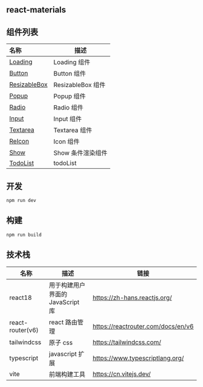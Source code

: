 ## react-materials

## 组件列表

| 名称                                                     | 描述              |
| :------------------------------------------------------- | ----------------- |
| [Loading](./src/components/loading/index.tsx)            | Loading 组件      |
| [Button](./src/components/button/index.tsx)              | Button 组件       |
| [ResizableBox](./src/components/resizableBox/index.tsx)  | ResizableBox 组件 |
| [Popup](./src/components/Popup/index.tsx)                | Popup 组件        |
| [Radio](./src/components/Radio/index.tsx)                | Radio 组件        |
| [Input](./src/components/Input/index.tsx)                | Input 组件        |
| [Textarea](./src/components/Textarea/index.tsx)          | Textarea 组件     |
| [ReIcon](./src/components/ReIcon/index.tsx)              | Icon 组件         |
| [Show](./src/components/Show/index.tsx)                  | Show 条件渲染组件 |
| [TodoList](./src//pages/businessPage/todoList/index.tsx) | todoList          |

## 开发

```
npm run dev
```

## 构建

```
npm run build
```

## 技术栈

| 名称             | 描述                             | 链接                               |
| ---------------- | -------------------------------- | ---------------------------------- |
| react18          | 用于构建用户界面的 JavaScript 库 | https://zh-hans.reactjs.org/       |
| react-router(v6) | react 路由管理                   | https://reactrouter.com/docs/en/v6 |
| tailwindcss      | 原子 css                         | https://tailwindcss.com/           |
| typescript       | javascript 扩展                  | https://www.typescriptlang.org/    |
| vite             | 前端构建工具                     | https://cn.vitejs.dev/             |
